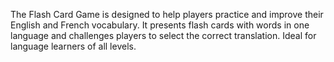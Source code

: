 The Flash Card Game is designed to help players practice and improve their English and French vocabulary. It presents flash cards with words in one language and challenges players to select the correct translation. Ideal for language learners of all levels.

